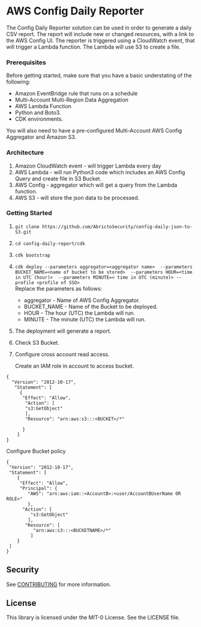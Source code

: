 
# AWS Config Daily Reporter
 
The Config Daily Reporter solution can be used in order to generate a daily CSV report.
The report will include new or changed resources, with a link to the AWS Config UI.
The reporter is triggered using a CloudWatch event, that will trigger a Lambda function. The Lambda will use S3 to create a file.


### Prerequisites
Before getting started, make sure that you have a basic understating of the following:
* Amazon EventBridge rule that runs on a schedule
* Multi-Account Multi-Region Data Aggregation
* AWS Lambda Function
* Python and Boto3.
* CDK environments.  

You will also need to have a pre-configured Multi-Account AWS Config Aggregator and Amazon S3.


### Architecture
1. Amazon CloudWatch event - will trigger Lambda every day
2. AWS Lambda - will run Python3 code which includes an AWS Config Query and create file in S3 Bucket.
3. AWS Config - aggregator which will get a query from the Lambda function.
4. AWS S3 - will store the json data to be processed.


### Getting Started


1. ```git clone https://github.com/AbrictoSecurity/config-daily-json-to-S3.git```
2. ```cd config-daily-report/cdk```
3. ```cdk bootstrap```
4. ```cdk deploy --parameters aggregator=<aggregator name>  --parameters BUCKET_NAME=<name of bucket to be stored>  --parameters HOUR=<time in UTC (hour)>  --parameters MINUTE=< time in UTC (minute)> --profile <profile of SSO> ```  
    Replace the parameters as follows:
    * aggregator - Name of AWS Config Aggregator.
    * BUCKET_NAME - Name of the Bucket to be deployed.
    * HOUR - The hour (UTC) the Lambda will run.
    * MINUTE - The minute (UTC) the Lambda will run.
    
5. The deployment will generate a report.
6. Check S3 Bucket.

7. Configure cross account read access. 
   
   
   Create an IAM role in account to access bucket.
```
{
  "Version": "2012-10-17",
   "Statement": [
     {
      "Effect": "Allow",
       "Action": [
       "s3:GetObject"
       ],
       "Resource": "arn:aws:s3:::<BUCKET>/*"

      }
    ]
} 
```

   Configure Bucket policy
   
 ```
{
  "Version": "2012-10-17",
  "Statement": [
     {
      "Effect": "Allow",
      "Principal": {
         "AWS": "arn:aws:iam::<AccountB>:<user/AccountBUserName OR ROLE>"
         },
       "Action": [
          "s3:GetObject"
         ],
        "Resource": [
           "arn:aws:s3:::<BUCKETNAME>/*"
          ]
     }
  ]
} 
```





## Security
See [CONTRIBUTING](CONTRIBUTING.md#security-issue-notifications) for more information.

## License
This library is licensed under the MIT-0 License. See the LICENSE file.

